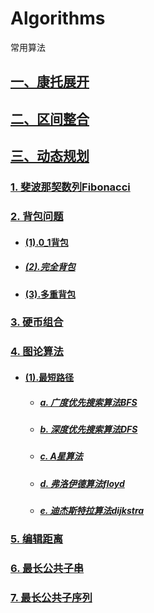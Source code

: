 # Algorithms
常用算法

## [一、康托展开](https://github.com/Choven-Meng/Algorithms/tree/master/Cantor%20expansion)

## [二、区间整合](https://github.com/Choven-Meng/Algorithms/tree/master/Interval)

## [三、动态规划](https://github.com/Choven-Meng/Algorithms/tree/master/Dynamic_Programming)  
  ### [1. 斐波那契数列Fibonacci](https://github.com/Choven-Meng/Algorithms/blob/master/Dynamic_Programming/Fibonacci.md)   
  ### [2. 背包问题](https://github.com/Choven-Meng/Algorithms/blob/master/Dynamic_Programming/Knapsack.md)     
  * #### [(1).0_1背包](https://github.com/Choven-Meng/Algorithms/blob/master/Dynamic_Programming/Knapsack.md#1-0-1背包)     
  * ##### [(2).完全背包](https://github.com/Choven-Meng/Algorithms/blob/master/Dynamic_Programming/Knapsack.md#2-完全背包)     
  * #### [(3).多重背包](https://github.com/Choven-Meng/Algorithms/blob/master/Dynamic_Programming/Knapsack.md#3-多重背包)
  
### [3. 硬币组合](https://github.com/Choven-Meng/Algorithms/blob/master/Dynamic_Programming/coin_change.md)

### [4. 图论算法](https://github.com/Choven-Meng/Algorithms/tree/master/Exercises/GRAPH)  
  * #### [(1).最短路径](https://github.com/Choven-Meng/Algorithms/blob/master/Exercises/GRAPH/最短路径.md)  
    * ##### [a. 广度优先搜索算法BFS](https://github.com/Choven-Meng/Algorithms/blob/master/Exercises/GRAPH/BFS.md)  
    * ##### [b. 深度优先搜索算法DFS](https://github.com/Choven-Meng/Algorithms/blob/master/Exercises/GRAPH/DFS.md)   
    * ##### [c. A星算法](https://github.com/Choven-Meng/Algorithms/blob/master/Exercises/GRAPH/最短路径.md#四-a算法a-star-算法)  
    * ##### [d. 弗洛伊德算法floyd](https://github.com/Choven-Meng/Algorithms/blob/master/Exercises/GRAPH/最短路径.md#三-floyd算法)   
    * ##### [e. 迪杰斯特拉算法dijkstra](https://github.com/Choven-Meng/Algorithms/blob/master/Exercises/GRAPH/最短路径.md#二-dijkstra算法)
    


 ### [5. 编辑距离](https://github.com/Choven-Meng/Algorithms/blob/master/Dynamic_Programming/EditDistance.md)
 
 ### [6. 最长公共子串](https://github.com/Choven-Meng/Algorithms/blob/master/Dynamic_Programming/LongCommonSubString.md)
 
 ### [7. 最长公共子序列](https://github.com/Choven-Meng/Algorithms/blob/master/Dynamic_Programming/longCommonSubSequence.md)

